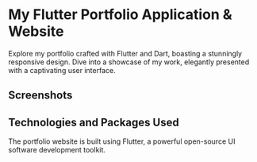 # My Flutter Portfolio Application & Website

Explore my portfolio crafted with Flutter and Dart, boasting a stunningly responsive design. Dive into a showcase of my work, elegantly presented with a captivating user interface.

## Screenshots
<!-- Add screenshots of your app and website here -->

## Technologies and Packages Used

The portfolio website is built using Flutter, a powerful open-source UI software development toolkit.


